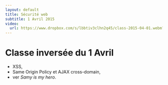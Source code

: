 ```yaml
---
layout: default
title: Sécurité web
subtitle: 1 Avril 2015
video:
  url: https://www.dropbox.com/s/lbbtiv3clhn2q45/class-2015-04-01.webm?dl=1
---
```


# Classe inversée du 1 Avril

- XSS,
- Same Origin Policy et AJAX cross-domain,
- ver *Samy is my hero*.

